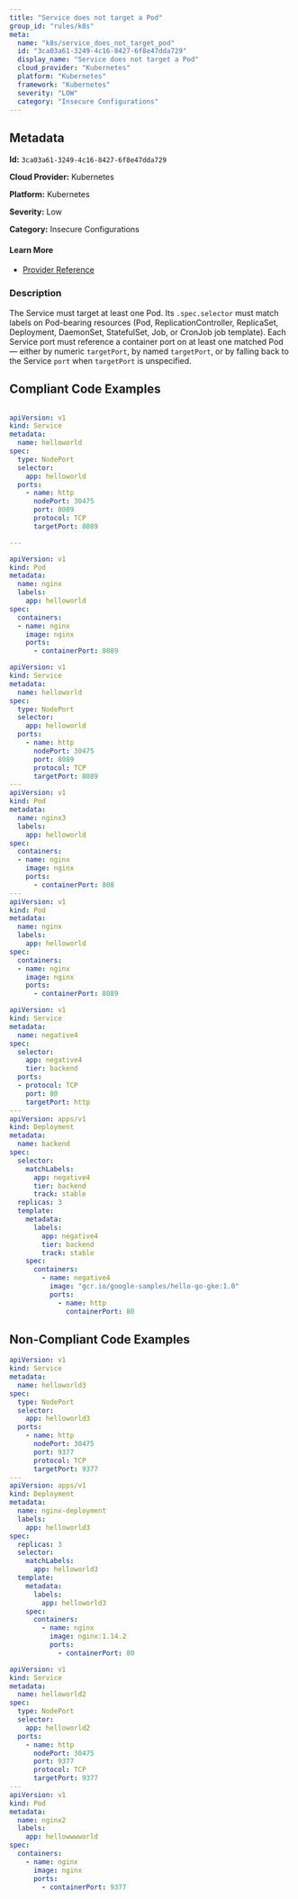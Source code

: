 ```yaml
---
title: "Service does not target a Pod"
group_id: "rules/k8s"
meta:
  name: "k8s/service_does_not_target_pod"
  id: "3ca03a61-3249-4c16-8427-6f8e47dda729"
  display_name: "Service does not target a Pod"
  cloud_provider: "Kubernetes"
  platform: "Kubernetes"
  framework: "Kubernetes"
  severity: "LOW"
  category: "Insecure Configurations"
---
```

## Metadata

**Id:** `3ca03a61-3249-4c16-8427-6f8e47dda729`

**Cloud Provider:** Kubernetes

**Platform:** Kubernetes

**Severity:** Low

**Category:** Insecure Configurations

#### Learn More

 - [Provider Reference](https://kubernetes.io/docs/concepts/services-networking/service/)

### Description

 The Service must target at least one Pod. Its `.spec.selector` must match labels on Pod-bearing resources (Pod, ReplicationController, ReplicaSet, Deployment, DaemonSet, StatefulSet, Job, or CronJob job template).
Each Service port must reference a container port on at least one matched Pod — either by numeric `targetPort`, by named `targetPort`, or by falling back to the Service `port` when `targetPort` is unspecified.


## Compliant Code Examples
```yaml

apiVersion: v1
kind: Service
metadata:
  name: helloworld
spec:
  type: NodePort
  selector:
    app: helloworld
  ports:
    - name: http
      nodePort: 30475
      port: 8089
      protocol: TCP
      targetPort: 8089

---

apiVersion: v1
kind: Pod
metadata:
  name: nginx
  labels:
    app: helloworld
spec:
  containers:
  - name: nginx
    image: nginx
    ports:
      - containerPort: 8089

```

```yaml
apiVersion: v1
kind: Service
metadata:
  name: helloworld
spec:
  type: NodePort
  selector:
    app: helloworld
  ports:
    - name: http
      nodePort: 30475
      port: 8089
      protocol: TCP
      targetPort: 8089
---
apiVersion: v1
kind: Pod
metadata:
  name: nginx3
  labels:
    app: helloworld
spec:
  containers:
  - name: nginx
    image: nginx
    ports:
      - containerPort: 808
---
apiVersion: v1
kind: Pod
metadata:
  name: nginx
  labels:
    app: helloworld
spec:
  containers:
  - name: nginx
    image: nginx
    ports:
      - containerPort: 8089

```

```yaml
apiVersion: v1
kind: Service
metadata:
  name: negative4
spec:
  selector:
    app: negative4
    tier: backend
  ports:
  - protocol: TCP
    port: 80
    targetPort: http
---
apiVersion: apps/v1
kind: Deployment
metadata:
  name: backend
spec:
  selector:
    matchLabels:
      app: negative4
      tier: backend
      track: stable
  replicas: 3
  template:
    metadata:
      labels:
        app: negative4
        tier: backend
        track: stable
    spec:
      containers:
        - name: negative4
          image: "gcr.io/google-samples/hello-go-gke:1.0"
          ports:
            - name: http
              containerPort: 80

```
## Non-Compliant Code Examples
```yaml
apiVersion: v1
kind: Service
metadata:
  name: helloworld3
spec:
  type: NodePort
  selector:
    app: helloworld3
  ports:
    - name: http
      nodePort: 30475
      port: 9377
      protocol: TCP
      targetPort: 9377
---
apiVersion: apps/v1
kind: Deployment
metadata:
  name: nginx-deployment
  labels:
    app: helloworld3
spec:
  replicas: 3
  selector:
    matchLabels:
      app: helloworld3
  template:
    metadata:
      labels:
        app: helloworld3
    spec:
      containers:
        - name: nginx
          image: nginx:1.14.2
          ports:
            - containerPort: 80

```

```yaml
apiVersion: v1
kind: Service
metadata:
  name: helloworld2
spec:
  type: NodePort
  selector:
    app: helloworld2
  ports:
    - name: http
      nodePort: 30475
      port: 9377
      protocol: TCP
      targetPort: 9377
---
apiVersion: v1
kind: Pod
metadata:
  name: nginx2
  labels:
    app: hellowwwworld
spec:
  containers:
    - name: nginx
      image: nginx
      ports:
        - containerPort: 9377

```